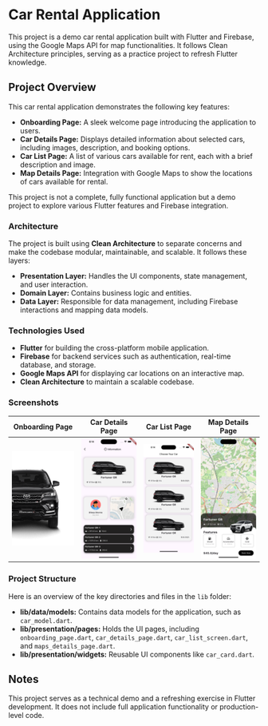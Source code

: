 # Car Rental Application

This project is a demo car rental application built with Flutter and Firebase, using the Google Maps API for map functionalities. It follows Clean Architecture principles, serving as a practice project to refresh Flutter knowledge.

## Project Overview

This car rental application demonstrates the following key features:

- **Onboarding Page:** A sleek welcome page introducing the application to users.
- **Car Details Page:** Displays detailed information about selected cars, including images, description, and booking options.
- **Car List Page:** A list of various cars available for rent, each with a brief description and image.
- **Map Details Page:** Integration with Google Maps to show the locations of cars available for rental.

This project is not a complete, fully functional application but a demo project to explore various Flutter features and Firebase integration.

### Architecture

The project is built using **Clean Architecture** to separate concerns and make the codebase modular, maintainable, and scalable. It follows these layers:

- **Presentation Layer:** Handles the UI components, state management, and user interaction.
- **Domain Layer:** Contains business logic and entities.
- **Data Layer:** Responsible for data management, including Firebase interactions and mapping data models.

### Technologies Used

- **Flutter** for building the cross-platform mobile application.
- **Firebase** for backend services such as authentication, real-time database, and storage.
- **Google Maps API** for displaying car locations on an interactive map.
- **Clean Architecture** to maintain a scalable codebase.

### Screenshots

| Onboarding Page                             | Car Details Page                              | Car List Page                           | Map Details Page                              |
| ------------------------------------------- | --------------------------------------------- | --------------------------------------- | --------------------------------------------- |
| ![Onboarding Page](./assets/onboarding.png) | ![Car Details Page](./assets/car_details.png) | ![Car List Page](./assets/car_list.png) | ![Map Details Page](./assets/map_details.png) |

### Project Structure

Here is an overview of the key directories and files in the `lib` folder:

- **lib/data/models:** Contains data models for the application, such as `car_model.dart`.
- **lib/presentation/pages:** Holds the UI pages, including `onboarding_page.dart`, `car_details_page.dart`, `car_list_screen.dart`, and `maps_details_page.dart`.
- **lib/presentation/widgets:** Reusable UI components like `car_card.dart`.

## Notes

This project serves as a technical demo and a refreshing exercise in Flutter development. It does not include full application functionality or production-level code.

